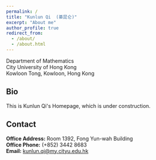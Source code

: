 ```yaml
---
permalink: /
title: "Kunlun Qi  (綦昆仑)"
excerpt: "About me"
author_profile: true
redirect_from: 
  - /about/
  - /about.html
---
```

Department of Mathematics <br>
City University of Hong Kong <br>
Kowloon Tong, Kowloon, Hong Kong <br>

## Bio
This is Kunlun Qi's Homepage, which is under construction.

## Contact
**Office Address:** Room 1392, Fong Yun-wah Building <br> 
**Office Phone:** (+852) 3442 8683 <br> 
**Email:** kunlun.qi@my.cityu.edu.hk <br> 

